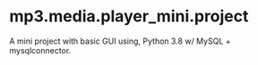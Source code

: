# mp3.media.player_mini.project
A mini project with basic GUI using, Python 3.8 w/ MySQL + mysqlconnector.
